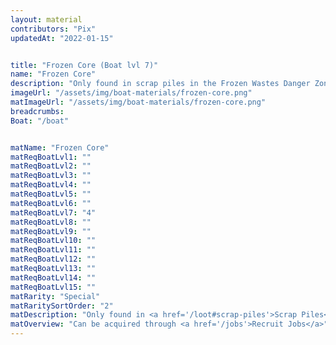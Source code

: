 ```yaml
---
layout: material
contributors: "Pix"
updatedAt: "2022-01-15"


title: "Frozen Core (Boat lvl 7)"
name: "Frozen Core"
description: "Only found in scrap piles in the Frozen Wastes Danger Zone - Can be acquired through Recruit Jobs"
imageUrl: "/assets/img/boat-materials/frozen-core.png"
matImageUrl: "/assets/img/boat-materials/frozen-core.png"
breadcrumbs:
Boat: "/boat"


matName: "Frozen Core"
matReqBoatLvl1: ""
matReqBoatLvl2: ""
matReqBoatLvl3: ""
matReqBoatLvl4: ""
matReqBoatLvl5: ""
matReqBoatLvl6: ""
matReqBoatLvl7: "4"
matReqBoatLvl8: ""
matReqBoatLvl9: ""
matReqBoatLvl10: ""
matReqBoatLvl11: ""
matReqBoatLvl12: ""
matReqBoatLvl13: ""
matReqBoatLvl14: ""
matReqBoatLvl15: ""
matRarity: "Special"
matRaritySortOrder: "2"
matDescription: "Only found in <a href='/loot#scrap-piles'>Scrap Piles</a> in the <a href='/danger-zones#frozen-wastes'>Frozen Wastes Danger Zone</a>"
matOverview: "Can be acquired through <a href='/jobs'>Recruit Jobs</a>"
---
```



